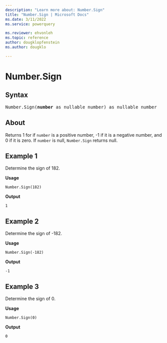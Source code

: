 ```yaml
---
description: "Learn more about: Number.Sign"
title: "Number.Sign | Microsoft Docs"
ms.date: 3/11/2022
ms.service: powerquery

ms.reviewer: ehvonleh
ms.topic: reference
author: dougklopfenstein
ms.author: dougklo

---
```

# Number.Sign

## Syntax

<pre>
Number.Sign(<b>number</b> as nullable number) as nullable number
</pre>
  
## About

Returns 1 for if `number` is a positive number, -1 if it is a negative number, and 0 if it is zero. If `number` is null, `Number.Sign` returns null.

## Example 1

Determine the sign of 182.

**Usage**

```powerquery-m
Number.Sign(182)
```

**Output**

`1`

## Example 2

Determine the sign of -182.

**Usage**

```powerquery-m
Number.Sign(-182)
```

**Output**

`-1`

## Example 3

Determine the sign of 0.

**Usage**

```powerquery-m
Number.Sign(0)
```

**Output**

`0`
